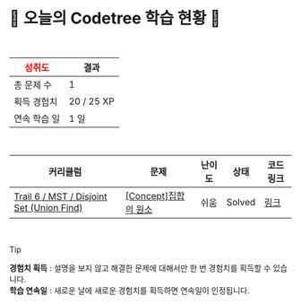 # 🌲 오늘의 Codetree 학습 현황 🌲

<br />

| <span style="color:red;display:block;text-align:center;"> **성취도**</span> | 결과 |
|---|---|
| 총 문제 수 | 1 |
| 획득 경험치 | 20 / 25 XP |
| 연속 학습 일 | 1 일 |

<br />

|커리큘럼|문제|난이도|상태|코드 링크|
|---|---|---|---|---|
|[Trail 6 / MST / Disjoint Set (Union Find)](https://https://en.codetree.ai/trail-info/intermediate-high/)|[[Concept]집합의 원소](https://https://en.codetree.ai/trails/complete/curated-cards/intro-elements-of-a-set/)|쉬움|Solved|[링크](https://github.com/JustHoIt/codetree-TILs/blob/main/250110/%EC%A7%91%ED%95%A9%EC%9D%98%20%EC%9B%90%EC%86%8C/elements-of-a-set.java)|


<br />

> [!TIP]
> **경험치 획득** : 설명을 보지 않고 해결한 문제에 대해서만 한 번 경험치를 획득할 수 있습니다.  
> **학습 연속일** : 새로운 날에 새로운 경험치를 획득하면 연속일이 인정됩니다.

